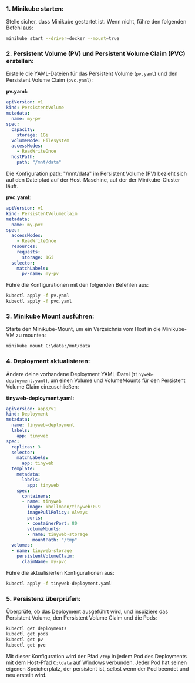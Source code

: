 ### 1. Minikube starten:

Stelle sicher, dass Minikube gestartet ist. Wenn nicht, führe den folgenden Befehl aus:

```bash
minikube start --driver=docker --mount=true
```

### 2. Persistent Volume (PV) und Persistent Volume Claim (PVC) erstellen:

Erstelle die YAML-Dateien für das Persistent Volume (`pv.yaml`) und den Persistent Volume Claim (`pvc.yaml`):

**pv.yaml:**

```yaml
apiVersion: v1
kind: PersistentVolume
metadata:
  name: my-pv
spec:
  capacity:
    storage: 1Gi
  volumeMode: Filesystem
  accessModes:
    - ReadWriteOnce
  hostPath:
    path: "/mnt/data"
```

Die Konfiguration path: "/mnt/data" im Persistent Volume (PV) bezieht sich auf den Dateipfad auf der Host-Maschine, auf der der Minikube-Cluster läuft. 

**pvc.yaml:**

```yaml
apiVersion: v1
kind: PersistentVolumeClaim
metadata:
  name: my-pvc
spec:
  accessModes:
    - ReadWriteOnce
  resources:
    requests:
      storage: 1Gi
  selector:
    matchLabels:
      pv-name: my-pv
```

Führe die Konfigurationen mit den folgenden Befehlen aus:

```bash
kubectl apply -f pv.yaml
kubectl apply -f pvc.yaml
```

### 3. Minikube Mount ausführen:

Starte den Minikube-Mount, um ein Verzeichnis vom Host in die Minikube-VM zu mounten:

```bash
minikube mount C:\data:/mnt/data
```

### 4. Deployment aktualisieren:

Ändere deine vorhandene Deployment YAML-Datei (`tinyweb-deployment.yaml`), um einen Volume und VolumeMounts für den Persistent Volume Claim einzuschließen:

**tinyweb-deployment.yaml:**

```yaml
apiVersion: apps/v1
kind: Deployment
metadata:
  name: tinyweb-deployment
  labels:
    app: tinyweb
spec:
  replicas: 3
  selector:
    matchLabels:
      app: tinyweb
  template:
    metadata:
      labels:
        app: tinyweb
    spec:
      containers:
      - name: tinyweb
        image: kbellmann/tinyweb:0.9
        imagePullPolicy: Always
        ports:
        - containerPort: 80
        volumeMounts:
        - name: tinyweb-storage
          mountPath: "/tmp"
  volumes:
  - name: tinyweb-storage
    persistentVolumeClaim:
      claimName: my-pvc
```

Führe die aktualisierten Konfigurationen aus:

```bash
kubectl apply -f tinyweb-deployment.yaml
```

### 5. Persistenz überprüfen:

Überprüfe, ob das Deployment ausgeführt wird, und inspiziere das Persistent Volume, den Persistent Volume Claim und die Pods:

```bash
kubectl get deployments
kubectl get pods
kubectl get pv
kubectl get pvc
```

Mit dieser Konfiguration wird der Pfad `/tmp` in jedem Pod des Deployments mit dem Host-Pfad `C:\data` auf Windows verbunden. Jeder Pod hat seinen eigenen Speicherplatz, der persistent ist, selbst wenn der Pod beendet und neu erstellt wird.
